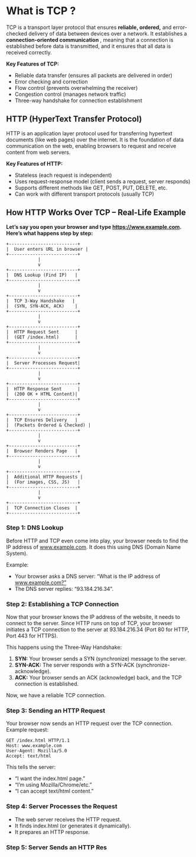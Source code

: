 
# What is TCP ?

TCP is a transport layer protocol that ensures **reliable, ordered,** and error-checked delivery 
of data between devices over a network. 
It establishes a **connection-oriented communication** , 
meaning that a connection is established before 
data is transmitted, and it ensures that all data is 
received correctly.

**Key Features of TCP:** </br>
* Reliable data transfer (ensures all packets are delivered in order)
* Error checking and correction
* Flow control (prevents overwhelming the receiver)
* Congestion control (manages network traffic)
* Three-way handshake for connection establishment

## HTTP (HyperText Transfer Protocol)

HTTP is an application layer protocol used for transferring hypertext documents (like web pages) over the internet. It is the foundation of data communication on the web, enabling browsers to request and receive content from web servers.

**Key Features of HTTP:** </br>
* Stateless (each request is independent)
* Uses request-response model (client sends a request, server responds)
* Supports different methods like GET, POST, PUT, DELETE, etc.
* Can work with different transport protocols (usually TCP)

## How HTTP Works Over TCP – Real-Life Example

**Let’s say you open your browser and type https://www.example.com. Here’s what happens step by step:** </br>
```
+--------------------------+
|  User enters URL in browser |
+--------------------------+
            |
            v
+--------------------------+
|  DNS Lookup (Find IP)   |
+--------------------------+
            |
            v
+--------------------------+
|  TCP 3-Way Handshake   |
|  (SYN, SYN-ACK, ACK)    |
+--------------------------+
            |
            v
+--------------------------+
|  HTTP Request Sent      |
|  (GET /index.html)      |
+--------------------------+
            |
            v
+--------------------------+
|  Server Processes Request|
+--------------------------+
            |
            v
+--------------------------+
|  HTTP Response Sent      |
|  (200 OK + HTML Content)|
+--------------------------+
            |
            v
+--------------------------+
|  TCP Ensures Delivery   |
|  (Packets Ordered & Checked) |
+--------------------------+
            |
            v
+--------------------------+
|  Browser Renders Page   |
+--------------------------+
            |
            v
+--------------------------+
|  Additional HTTP Requests |
|  (For images, CSS, JS)   |
+--------------------------+
            |
            v
+--------------------------+
|  TCP Connection Closes  |
+--------------------------+

```


### Step 1: DNS Lookup

Before HTTP and TCP even come into play, your browser needs to find the IP address of www.example.com. It does this using DNS (Domain Name System).

Example:
* Your browser asks a DNS server: “What is the IP address of www.example.com?”
* The DNS server replies: “93.184.216.34”.

### Step 2: Establishing a TCP Connection

Now that your browser knows the IP address of the website, it needs to connect to the server.
Since HTTP runs on top of TCP, your browser initiates a TCP connection to the server at 93.184.216.34 (Port 80 for HTTP, Port 443 for HTTPS).

This happens using the Three-Way Handshake:
1.	**SYN:** Your browser sends a SYN (synchronize) message to the server.
2.	**SYN-ACK:** The server responds with a SYN-ACK (synchronize-acknowledge).
3.	**ACK:** Your browser sends an ACK (acknowledge) back, and the TCP connection is established.

Now, we have a reliable TCP connection.

### Step 3: Sending an HTTP Request

Your browser now sends an HTTP request over the TCP connection.
Example request:

```
GET /index.html HTTP/1.1  
Host: www.example.com  
User-Agent: Mozilla/5.0  
Accept: text/html

```
This tells the server:
* “I want the index.html page.”
* “I’m using Mozilla/Chrome/etc.”
* “I can accept text/html content.”


### Step 4: Server Processes the Request

* The web server receives the HTTP request.
* It finds index.html (or generates it dynamically).
* It prepares an HTTP response.

### Step 5: Server Sends an HTTP Res 
